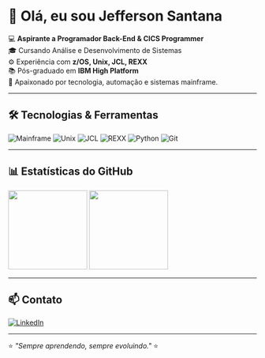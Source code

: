 # 👋 Olá, eu sou Jefferson Santana

💻 **Aspirante a Programador Back-End & CICS Programmer**  
🎓 Cursando Análise e Desenvolvimento de Sistemas  
⚙️ Experiência com **z/OS, Unix, JCL, REXX**  
📚 Pós-graduado em **IBM High Platform**  
🚀 Apaixonado por tecnologia, automação e sistemas mainframe.

---

## 🛠️ Tecnologias & Ferramentas
![Mainframe](https://img.shields.io/badge/Mainframe-z%2FOS-blue?style=flat-square&logo=ibm)
![Unix](https://img.shields.io/badge/Unix-Terminal-lightgrey?style=flat-square&logo=linux)
![JCL](https://img.shields.io/badge/JCL-Mainframe-blue?style=flat-square)
![REXX](https://img.shields.io/badge/REXX-Scripting-orange?style=flat-square)
![Python](https://img.shields.io/badge/Python-3776AB?style=flat-square&logo=python&logoColor=white)
![Git](https://img.shields.io/badge/Git-F05032?style=flat-square&logo=git&logoColor=white)

---

## 📊 Estatísticas do GitHub
<div>
  <img height="160em" src="https://github-readme-stats.vercel.app/api?username=jefferson-santana&show_icons=true&theme=tokyonight"/>
  <img height="160em" src="https://github-readme-stats.vercel.app/api/top-langs/?username=jefferson-santana&layout=compact&theme=tokyonight"/>
</div>

---

## 📫 Contato
[![LinkedIn](https://img.shields.io/badge/LinkedIn-Jefferson%20Santana-blue?style=flat-square&logo=linkedin)](www.linkedin.com/in/jefferson-santana-dos-santos-bb343a304)


---
⭐ _"Sempre aprendendo, sempre evoluindo."_ ⭐
